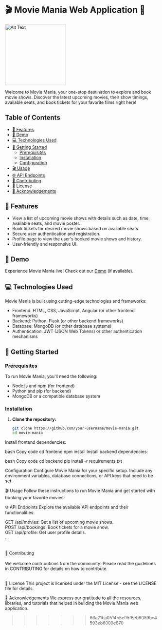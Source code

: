 # 🎬 Movie Mania Web Application 🎥

<img src="https://github.com/bisht1418/Generative-AI/assets/112753461/27a4ea8c-6aef-4883-8b69-a68d445e53c9" alt="Alt Text" width="200" >

Welcome to Movie Mania, your one-stop destination to explore and book movie shows. Discover the latest upcoming movies, their show timings, available seats, and book tickets for your favorite films right here!

## Table of Contents

- [🚀 Features](#features)
- [🎉 Demo](#demo)
- [💻 Technologies Used](#technologies-used)
- [🔧 Getting Started](#getting-started)
  - [Prerequisites](#prerequisites)
  - [Installation](#installation)
  - [Configuration](#configuration)
- [🎬 Usage](#usage)
- [🌐 API Endpoints](#api-endpoints)
- [🤝 Contributing](#contributing)
- [📜 License](#license)
- [🙏 Acknowledgements](#acknowledgements)

## 🚀 Features

- View a list of upcoming movie shows with details such as date, time, available seats, and movie poster.
- Book tickets for desired movie shows based on available seats.
- Secure user authentication and registration.
- Profile page to view the user's booked movie shows and history.
- User-friendly and responsive UI.

## 🎉 Demo

Experience Movie Mania live! Check out our [Demo](https://www.example.com) (if available).

## 💻 Technologies Used

Movie Mania is built using cutting-edge technologies and frameworks:

- Frontend: HTML, CSS, JavaScript, Angular (or other frontend frameworks)
- Backend: Python, Flask (or other backend frameworks)
- Database: MongoDB (or other database systems)
- Authentication: JWT (JSON Web Tokens) or other authentication mechanisms

## 🔧 Getting Started

### Prerequisites

To run Movie Mania, you'll need the following:

- Node.js and npm (for frontend)
- Python and pip (for backend)
- MongoDB or a compatible database system

### Installation

1. **Clone the repository:**
   ```bash
   git clone https://github.com/your-username/movie-mania.git
   cd movie-mania
   ```

Install frontend dependencies:

bash
Copy code
cd frontend
npm install
Install backend dependencies:

bash
Copy code
cd backend
pip install -r requirements.txt

Configuration
Configure Movie Mania for your specific setup. Include any environment variables, database connections, or API keys that need to be set.

🎬 Usage
Follow these instructions to run Movie Mania and get started with booking your favorite movies!

🌐 API Endpoints
Explore the available API endpoints and their functionalities:

GET /api/movies: Get a list of upcoming movie shows.<br/>
POST /api/bookings: Book tickets for a movie show.<br/>
GET /api/profile: Get user profile details.<br/>
...<br/><br/><br/>
🤝 Contributing<br/>
<br/>
We welcome contributions from the community! Please read the guidelines in CONTRIBUTING for details on how to contribute.

<br/>
📜 License
This project is licensed under the MIT License - see the LICENSE file for details.

🙏 Acknowledgements
We express our gratitude to all the resources, libraries, and tutorials that helped in building the Movie Mania web application.

> > > > > > > 66a21ba0514b5e95f6eb6089bc4593eb6009e870
